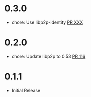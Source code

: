 # 0.3.0
- chore: Use libp2p-identity [PR XXX](https://github.com/dariusc93/rust-ipfs/pull/XXX)

# 0.2.0
- chore: Update libp2p to 0.53 [PR 116]

[PR 116]:  https://github.com/dariusc93/rust-ipfs/pull/116

# 0.1.1
- Initial Release
